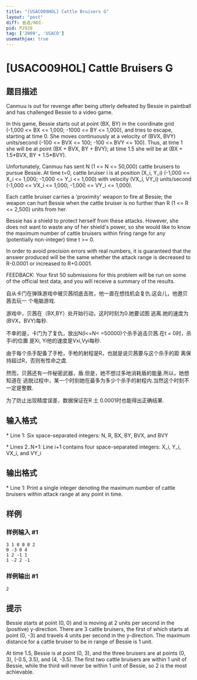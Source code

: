 ```yaml
---
title: "[USACO09HOL] Cattle Bruisers G"
layout: "post"
diff: 省选/NOI-
pid: P2928
tag: ['2009', 'USACO']
usemathjax: true
---
```


# [USACO09HOL] Cattle Bruisers G
## 题目描述

Canmuu is out for revenge after being utterly defeated by Bessie in paintball and has challenged Bessie to a video game.

In this game, Bessie starts out at point (BX, BY) in the coordinate grid (-1,000 <= BX <= 1,000; -1000 <= BY <= 1,000), and tries to escape, starting at time 0. She moves continuously at a velocity of (BVX, BVY) units/second (-100 <= BVX <= 100; -100 <= BVY <= 100). Thus, at time 1 she will be at point (BX + BVX, BY + BVY); at time 1.5 she will be at (BX + 1.5\*BVX, BY + 1.5\*BVY).

Unfortunately, Canmuu has sent N (1 <= N <= 50,000) cattle bruisers to pursue Bessie.  At time t=0, cattle bruiser i is at position (X\_i, Y\_i) (-1,000 <= X\_i <= 1,000; -1,000 <= Y\_i <= 1,000) with velocity (VX\_i, VY\_i) units/second (-1,000 <= VX\_i <= 1,000; -1,000 <= VY\_i <= 1,000).

Each cattle bruiser carries a 'proximity' weapon to fire at Bessie; the weapon can hurt Bessie when the cattle bruiser is no further than R (1 <= R <= 2,500) units from her.

Bessie has a shield to protect herself from these attacks. However, she does not want to waste any of her shield's power, so she would like to know the maximum number of cattle bruisers within firing range for any (potentially non-integer) time t >= 0.

In order to avoid precision errors with real numbers, it is guaranteed that the answer produced will be the same whether the attack range is decreased to R-0.0001 or increased to R+0.0001.

FEEDBACK: Your first 50  submissions for this problem will be run on some of the official test data, and you will receive a summary of the results.

自从卡门在弹珠游戏中被贝茜彻底击败，他一直在想找机会复仇.这会儿，他邀贝茜去玩一 个电脑游戏.

游戏中，贝茜在（BX,BY）处开始行动，这时时刻为0.她要试图 逃离.她的速度为(BVX，BVY)每秒.

不幸的是，卡门为了复仇，放出N(l<=N< =50000)个杀手追击贝茜.在t = 0时，杀手i的位置 是Xi, Yi他的速度是Vxi,Vyi每秒.

由于每个杀手配备了手枪，手枪的射程是R，也就是说贝茜要与这个杀手的距 离保持超过R，否则有性命之虞.

然而，贝茜还有一件秘密武器，盾.但是，她不想过多地消耗盾的能量.所以，她想知道在 逃脱过程中，某一个时刻她在最多为多少个杀手的射程内.当然这个时刻不一定是整数.

为了防止出现精度误差，数据保证在R 土 0.0001时也能得出正确结果.

## 输入格式

\* Line 1: Six space-separated integers: N, R, BX, BY, BVX, and BVY

\* Lines 2..N+1: Line i+1 contains four space-separated integers: X\_i, Y\_i, VX\_i, and VY\_i

## 输出格式

\* Line 1: Print a single integer denoting the maximum number of cattle bruisers within attack range at any point in time.

## 样例

### 样例输入 #1
```
3 1 0 0 0 2 
0 -3 0 4 
1 2 -1 1 
1 -2 2 -1 

```
### 样例输出 #1
```
2 

```
## 提示

Bessie starts at point (0, 0) and is moving at 2 units per second in the (positive) y-direction. There are 3 cattle bruisers, the first of which starts at point (0, -3) and travels 4 units per second in the y-direction. The maximum distance for a cattle bruiser to be in range of Bessie is 1 unit.


At time 1.5, Bessie is at point (0, 3), and the three bruisers are at points (0, 3), (-0.5, 3.5), and (4, -3.5). The first two cattle bruisers are within 1 unit of Bessie, while the third will never be within 1 unit of Bessie, so 2 is the most achievable.

